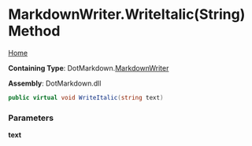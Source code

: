 <a name="_top"></a>

# MarkdownWriter\.WriteItalic\(String\) Method

[Home](../../../README.md#_top)

**Containing Type**: DotMarkdown\.[MarkdownWriter](../README.md#_top)

**Assembly**: DotMarkdown\.dll

```csharp
public virtual void WriteItalic(string text)
```

### Parameters

**text**